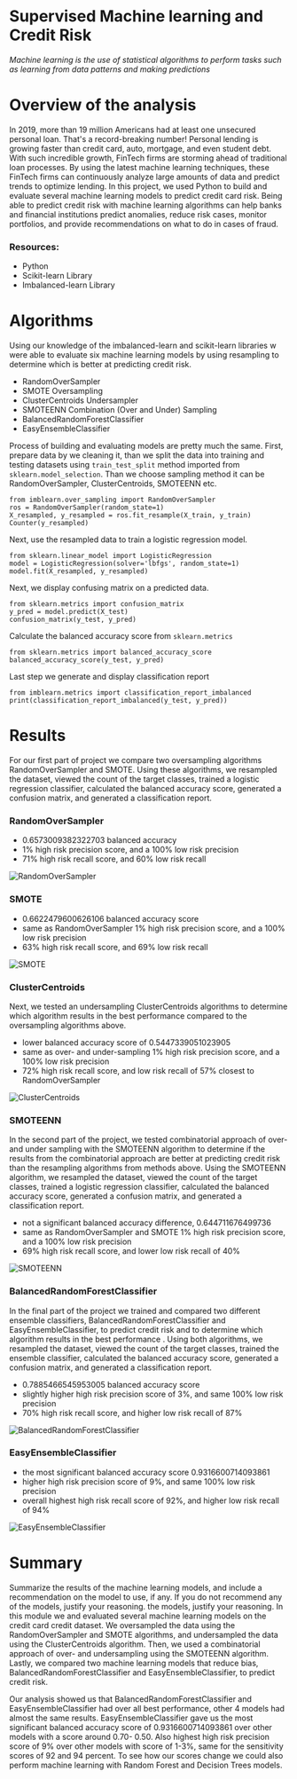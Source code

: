 # Supervised Machine learning and Credit Risk

_Machine learning is the use of statistical algorithms to perform tasks such as learning from data patterns and making predictions_

# Overview of the analysis
In 2019, more than 19 million Americans had at least one unsecured personal loan. That's a record-breaking number! Personal lending is growing faster than credit card, auto, mortgage, and even student debt. With such incredible growth, FinTech firms are storming ahead of traditional loan processes. By using the latest machine learning techniques, these FinTech firms can continuously analyze large amounts of data and predict trends to optimize lending.
In this project, we used Python to build and evaluate several machine learning models to predict credit card risk. Being able to predict credit risk with machine learning algorithms can help banks and financial institutions predict anomalies, reduce risk cases, monitor portfolios, and provide recommendations on what to do in cases of fraud.

### Resources:
- Python
- Scikit-learn Library 
- Imbalanced-learn  Library

# Algorithms

Using our knowledge of the imbalanced-learn and scikit-learn libraries w were able to evaluate six machine learning models by using resampling to determine which is better at predicting credit risk. 

- RandomOverSampler
- SMOTE Oversampling
- ClusterCentroids Undersampler 
- SMOTEENN Combination (Over and Under) Sampling
- BalancedRandomForestClassifier
- EasyEnsembleClassifier

Process of building and evaluating models are pretty much the same. First, prepare data by we cleaning it, than we split the data into training and testing datasets using ```train_test_split``` method imported from ```sklearn.model_selection```. Than we choose sampling method it can be RandomOverSampler, ClusterCentroids, SMOTEENN etc. 
```
from imblearn.over_sampling import RandomOverSampler
ros = RandomOverSampler(random_state=1)
X_resampled, y_resampled = ros.fit_resample(X_train, y_train)
Counter(y_resampled)
```
Next, use the resampled data to train a logistic regression model.
```
from sklearn.linear_model import LogisticRegression
model = LogisticRegression(solver='lbfgs', random_state=1)
model.fit(X_resampled, y_resampled) 
```
Next, we display confusing matrix on a predicted data. 
```
from sklearn.metrics import confusion_matrix
y_pred = model.predict(X_test)
confusion_matrix(y_test, y_pred)
```
Calculate the balanced accuracy score from ```sklearn.metrics```
```
from sklearn.metrics import balanced_accuracy_score
balanced_accuracy_score(y_test, y_pred)
```
Last step we generate and display classification report 
```
from imblearn.metrics import classification_report_imbalanced
print(classification_report_imbalanced(y_test, y_pred))
```
# Results

For our first part of project we compare two oversampling algorithms RandomOverSampler and SMOTE.
Using these algorithms, we resampled the dataset, viewed the count of the target classes, trained a logistic regression classifier, calculated the balanced accuracy score, generated a confusion matrix, and generated a classification report.

### **RandomOverSampler** 
- 0.6573009382322703 balanced accuracy 
- 1% high risk precision score, and a 100% low risk precision
- 71% high risk recall score, and 60% low risk recall 

![RandomOverSampler](https://github.com/kossakova/Credit_Risk_Analysis/blob/main/PNG/RandomOverSampler.png)

### **SMOTE**
- 0.6622479600626106 balanced accuracy score
- same as RandomOverSampler 1% high risk precision score, and a 100% low risk precision
- 63% high risk recall score, and 69% low risk recall  

![SMOTE](https://github.com/kossakova/Credit_Risk_Analysis/blob/main/PNG/SMOTE.png)

### **ClusterCentroids** 
Next, we tested an undersampling ClusterCentroids algorithms to determine which algorithm results in the best performance compared to the oversampling algorithms above. 
- lower balanced accuracy score of 0.5447339051023905
- same as over- and under-sampling 1% high risk precision score, and a 100% low risk precision
- 72% high risk recall score, and low risk recall of 57% closest to RandomOverSampler

![ClusterCentroids](https://github.com/kossakova/Credit_Risk_Analysis/blob/main/PNG/ClusterCentroids.png)

### **SMOTEENN** 
In the second part of the project, we tested combinatorial approach of over- and under sampling with the SMOTEENN algorithm to determine if the results from the combinatorial approach are better at predicting credit risk than the resampling algorithms from methods above. Using the SMOTEENN algorithm, we resampled the dataset, viewed the count of the target classes, trained a logistic regression classifier, calculated the balanced accuracy score, generated a confusion matrix, and generated a classification report.
- not a significant balanced accuracy difference, 0.644711676499736
- same as RandomOverSampler and SMOTE 1% high risk precision score, and a 100% low risk precision
- 69% high risk recall score, and lower low risk recall of 40%

![SMOTEENN](https://github.com/kossakova/Credit_Risk_Analysis/blob/main/PNG/SMOTEENN.png)

### **BalancedRandomForestClassifier**  
In the final part of the project we trained and compared two different ensemble classifiers, BalancedRandomForestClassifier and EasyEnsembleClassifier, to predict credit risk and to determine which algorithm results in the best performance . Using both algorithms, we resampled the dataset, viewed the count of the target classes, trained the ensemble classifier, calculated the balanced accuracy score, generated a confusion matrix, and generated a classification report.
- 0.7885466545953005 balanced accuracy score
- slightly higher high risk precision score of 3%, and same 100% low risk precision
- 70% high risk recall score, and higher low risk recall of 87%

![BalancedRandomForestClassifier](https://github.com/kossakova/Credit_Risk_Analysis/blob/main/PNG/BalancedRandomForestClassifier.png)

### **EasyEnsembleClassifier**  
- the most significant balanced accuracy score 0.9316600714093861 
- higher high risk precision score of 9%, and same 100% low risk precision
- overall highest high risk recall score of 92%, and higher low risk recall of 94%

![EasyEnsembleClassifier](https://github.com/kossakova/Credit_Risk_Analysis/blob/main/PNG/EasyEnsembleClassifier.png)

# Summary
Summarize the results of the machine learning models, and include a recommendation on the model to use, if any. If you do not recommend any of the models, justify your reasoning. the models, justify your reasoning.
In this module we and evaluated several machine learning models on the credit card credit dataset. We oversampled the data using the RandomOverSampler and SMOTE algorithms, and undersampled the data using the ClusterCentroids algorithm. Then, we used a combinatorial approach of over- and undersampling using the SMOTEENN algorithm. Lastly, we compared two machine learning models that reduce bias, BalancedRandomForestClassifier and EasyEnsembleClassifier, to predict credit risk. 

Our analysis showed us that BalancedRandomForestClassifier and EasyEnsembleClassifier had over all best performance, other 4 models had almost the same results. EasyEnsembleClassifier gave us the most significant balanced accuracy score of 0.9316600714093861 over other models with a score around 0.70- 0.50. Also highest high risk precision score of 9% over other models with score of 1-3%, same for the sensitivity scores of 92 and 94 percent.  To see how our scores change we could also perform machine learning with Random Forest and Decision Trees models. 


